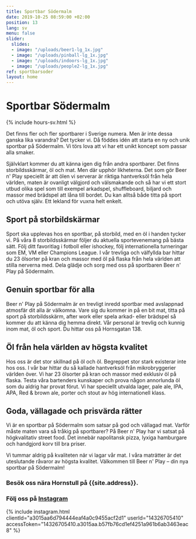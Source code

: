 ```yaml
---
title: Sportbar Södermalm
date: 2019-10-25 08:59:00 +02:00
position: 13
lang: sv
menu: false
slider:
  slides:
  - image: "/uploads/beer1-lg_1x.jpg"
  - image: "/uploads/pinball-lg_1x.jpg"
  - image: "/uploads/indoors-lg_1x.jpg"
  - image: "/uploads/people2-lg_1x.jpg"
ref: sportbarsoder
layout: home
---
```


# Sportbar Södermalm

{% include hours-sv.html %}

Det finns fler och fler sportbarer i Sverige numera. Men är inte dessa ganska lika varandra? Det tycker vi. Då föddes idén att starta en ny och unik sportbar på Södermalm. Vi törs lova att vi har ett unikt koncept som passar alla smaker.

Självklart kommer du att känna igen dig från andra sportbarer. Det finns storbildsskärmar, öl och mat. Men där upphör likheterna. Det som gör Beer n' Play speciellt är att ölen vi serverar är riktiga hantverksöl från hela världen, maten är ovanligt välgjord och välsmakande och så har vi ett stort utbud olika spel som till exempel arkadspel, shuffleboard, biljard och massor med brädspel att låna till bordet. Du kan alltså både titta på sport och utöva själv. Ett lekland för vuxna helt enkelt.

## Sport på storbildskärmar

Sport ska upplevas hos en sportbar, på storbild, med en öl i handen tycker vi. På våra 8 storbildsskärmar följer du aktuella sportevenemang på bästa sätt. Följ ditt favoritlag i fotboll eller ishockey, följ internationella turneringar som EM, VM eller Champions League. I vår trevliga och välfyllda bar hittar du 23 ölsorter på kran och massor med öl på flaska från hela världen att stilla nerverna med. Dela glädje och sorg med oss på sportbaren Beer n' Play på Södermalm.

## Genuin sportbar för alla

Beer n' Play på Södermalm är en trevligt inredd sportbar med avslappnad atmosfär dit alla är välkomna. Vare sig du kommer in på en bit mat, titta på sport på storbildsskärm, after work eller spela arkad- eller brädspel så kommer du att känna dig hemma direkt. Vår personal är trevlig och kunnig inom mat, öl och sport. Du hittar oss på Hornsgatan 138.

## Öl från hela världen av högsta kvalitet

Hos oss är det stor skillnad på öl och öl. Begreppet stor stark existerar inte hos oss. I vår bar hittar du så kallade hantverksöl från mikrobryggerier världen över. Vi har 23 ölsorter på kran och massor med exklusiv öl på flaska. Testa våra bartenders kunskaper och prova någon annorlunda öl som du aldrig har provat förut. Vi har speciellt utvalda lager, pale ale, IPA, APA, Red & brown ale, porter och stout av hög internationell klass.

## Goda, vällagade och prisvärda rätter

Vi är en sportbar på Södermalm som satsar på god och vällagad mat. Varför måste maten vara så tråkig på sportbarer? På Beer n' Play har vi satsat på högkvalitativ street food. Det innebär napolitansk pizza, lyxiga hamburgare och handgjord korv till bra priser.

Vi tummar aldrig på kvaliteten när vi lagar vår mat. I våra maträtter är det uteslutande råvaror av högsta kvalitet. Välkommen till Beer n' Play – din nya sportbar på Södermalm!

### Besök oss nära Hornstull på {{site.address}}.

### Följ oss på <a href="{{site.instagram}}" target="_blank">Instagram</a>

{% include instagram.html clientId="a3015aa6d794444eaf4a0c9455acf2d1" userId="14326705410" accessToken="14326705410.a3015aa.b57fb76cd1ef4251a961b6ab3463eac8" %}
